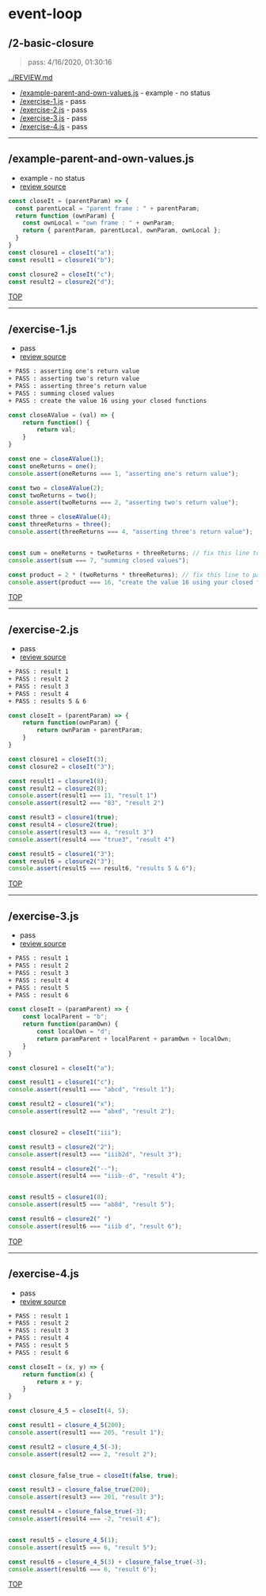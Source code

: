 # event-loop 

## /2-basic-closure

> pass: 4/16/2020, 01:30:16 

[../REVIEW.md](../REVIEW.md)

* [/example-parent-and-own-values.js](#example-parent-and-own-valuesjs) - example - no status
* [/exercise-1.js](#exercise-1js) - pass
* [/exercise-2.js](#exercise-2js) - pass
* [/exercise-3.js](#exercise-3js) - pass
* [/exercise-4.js](#exercise-4js) - pass

---

## /example-parent-and-own-values.js

* example - no status
* [review source](./example-parent-and-own-values.js)

```js
const closeIt = (parentParam) => {
  const parentLocal = "parent frame : " + parentParam;
  return function (ownParam) {
    const ownLocal = "own frame : " + ownParam;
    return { parentParam, parentLocal, ownParam, ownLocal };
  }
}
const closure1 = closeIt("a");
const result1 = closure1("b");

const closure2 = closeIt("c");
const result2 = closure2("d");

```

[TOP](#event-loop)

---

## /exercise-1.js

* pass
* [review source](./exercise-1.js)

```txt
+ PASS : asserting one's return value
+ PASS : asserting two's return value
+ PASS : asserting three's return value
+ PASS : summing closed values
+ PASS : create the value 16 using your closed functions
```

```js
const closeAValue = (val) => {
    return function() {
        return val;
    }
}

const one = closeAValue(1);
const oneReturns = one();
console.assert(oneReturns === 1, "asserting one's return value");

const two = closeAValue(2);
const twoReturns = two();
console.assert(twoReturns === 2, "asserting two's return value");

const three = closeAValue(4);
const threeReturns = three();
console.assert(threeReturns === 4, "asserting three's return value");


const sum = oneReturns + twoReturns + threeReturns; // fix this line to pass the assert
console.assert(sum === 7, "summing closed values");

const product = 2 * (twoReturns * threeReturns); // fix this line to pass the assert
console.assert(product === 16, "create the value 16 using your closed functions");
```

[TOP](#event-loop)

---

## /exercise-2.js

* pass
* [review source](./exercise-2.js)

```txt
+ PASS : result 1
+ PASS : result 2
+ PASS : result 3
+ PASS : result 4
+ PASS : results 5 & 6
```

```js
const closeIt = (parentParam) => {
    return function(ownParam) {
        return ownParam + parentParam;
    }
}

const closure1 = closeIt(3);
const closure2 = closeIt("3");

const result1 = closure1(8);
const result2 = closure2(8);
console.assert(result1 === 11, "result 1")
console.assert(result2 === "83", "result 2")

const result3 = closure1(true);
const result4 = closure2(true);
console.assert(result3 === 4, "result 3")
console.assert(result4 === "true3", "result 4")

const result5 = closure1("3");
const result6 = closure2("3");
console.assert(result5 === result6, "results 5 & 6");
```

[TOP](#event-loop)

---

## /exercise-3.js

* pass
* [review source](./exercise-3.js)

```txt
+ PASS : result 1
+ PASS : result 2
+ PASS : result 3
+ PASS : result 4
+ PASS : result 5
+ PASS : result 6
```

```js
const closeIt = (paramParent) => {
    const localParent = "b";
    return function(paramOwn) {
        const localOwn = "d";
        return paramParent + localParent + paramOwn + localOwn;
    }
}

const closure1 = closeIt("a");

const result1 = closure1("c");
console.assert(result1 === "abcd", "result 1");

const result2 = closure1("x");
console.assert(result2 === "abxd", "result 2");


const closure2 = closeIt("iii");

const result3 = closure2("2");
console.assert(result3 === "iiib2d", "result 3");

const result4 = closure2("--");
console.assert(result4 === "iiib--d", "result 4");


const result5 = closure1(8);
console.assert(result5 === "ab8d", "result 5");

const result6 = closure2(" ")
console.assert(result6 === "iiib d", "result 6");
```

[TOP](#event-loop)

---

## /exercise-4.js

* pass
* [review source](./exercise-4.js)

```txt
+ PASS : result 1
+ PASS : result 2
+ PASS : result 3
+ PASS : result 4
+ PASS : result 5
+ PASS : result 6
```

```js
const closeIt = (x, y) => {
    return function(x) {
        return x + y;
    }
}

const closure_4_5 = closeIt(4, 5);

const result1 = closure_4_5(200);
console.assert(result1 === 205, "result 1");

const result2 = closure_4_5(-3);
console.assert(result2 === 2, "result 2");


const closure_false_true = closeIt(false, true);

const result3 = closure_false_true(200);
console.assert(result3 === 201, "result 3");

const result4 = closure_false_true(-3);
console.assert(result4 === -2, "result 4");


const result5 = closure_4_5(1);
console.assert(result5 === 6, "result 5");

const result6 = closure_4_5(3) + closure_false_true(-3);
console.assert(result6 === 6, "result 6");
```

[TOP](#event-loop)


